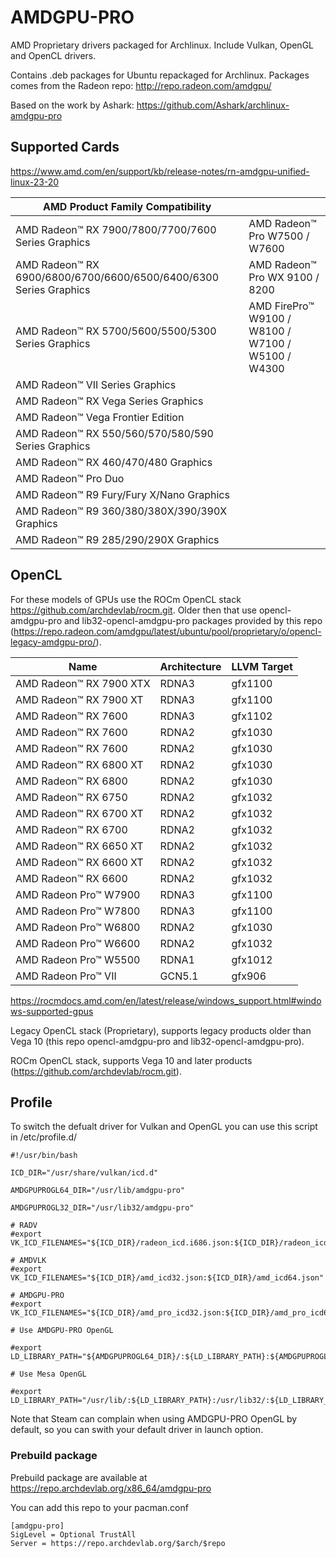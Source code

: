 # AMDGPU-PRO

AMD Proprietary drivers packaged for Archlinux. Include Vulkan, OpenGL and OpenCL drivers.

Contains .deb packages for Ubuntu repackaged for Archlinux. Packages comes from the Radeon repo: http://repo.radeon.com/amdgpu/ 

Based on the work by Ashark: https://github.com/Ashark/archlinux-amdgpu-pro

## Supported Cards

https://www.amd.com/en/support/kb/release-notes/rn-amdgpu-unified-linux-23-20

AMD Product Family Compatibility                                      |                                                          |                                                    
-----                                                                 |         -----                                            |
AMD Radeon™ RX 7900/7800/7700/7600 Series Graphics                    |  AMD Radeon™ Pro W7500 / W7600                           |
AMD Radeon™ RX 6900/6800/6700/6600/6500/6400/6300 Series Graphics     |  AMD Radeon™ Pro WX 9100 / 8200                          |
AMD Radeon™ RX 5700/5600/5500/5300 Series Graphics                    |  AMD FirePro™ W9100 / W8100 / W7100 / W5100 / W4300      |
AMD Radeon™ VII Series Graphics​                                       |                                                          |
AMD Radeon™ RX Vega Series Graphics                                   |                                                          |
AMD Radeon™ Vega Frontier Edition                                     |                                                          |
AMD Radeon™ RX 550/560/570/580/590 Series Graphics                    |                                                          |
AMD Radeon™ RX 460/470/480 Graphics                                   |                                                          |
AMD Radeon™ Pro Duo                                                   |                                                          |
AMD Radeon™ R9 Fury/Fury X/Nano Graphics                              |                                                          |
AMD Radeon™ R9 360/380/380X/390/390X Graphics​                         |                                                          |
AMD Radeon™ R9 285/290/290X Graphics                                  |                                                          |

## OpenCL

For these models of GPUs use the ROCm OpenCL stack https://github.com/archdevlab/rocm.git. Older then that use opencl-amdgpu-pro and lib32-opencl-amdgpu-pro packages provided by this repo (https://repo.radeon.com/amdgpu/latest/ubuntu/pool/proprietary/o/opencl-legacy-amdgpu-pro/).

Name                        |     Architecture    |    LLVM Target
------                      |       ------        |     ------
AMD Radeon™ RX 7900 XTX     |      RDNA3          |    gfx1100
AMD Radeon™ RX 7900 XT      |      RDNA3          |    gfx1100
AMD Radeon™ RX 7600         |      RDNA3          |    gfx1102
AMD Radeon™ RX 7600         |      RDNA2          |    gfx1030
AMD Radeon™ RX 7600         |      RDNA2          |    gfx1030
AMD Radeon™ RX 6800 XT      |      RDNA2          |    gfx1030
AMD Radeon™ RX 6800         |      RDNA2          |    gfx1030
AMD Radeon™ RX 6750         |      RDNA2          |    gfx1032
AMD Radeon™ RX 6700 XT      |      RDNA2          |    gfx1032
AMD Radeon™ RX 6700         |      RDNA2          |    gfx1032
AMD Radeon™ RX 6650 XT      |      RDNA2          |    gfx1032
AMD Radeon™ RX 6600 XT      |      RDNA2          |    gfx1032
AMD Radeon™ RX 6600         |      RDNA2          |    gfx1032
AMD Radeon Pro™ W7900       |      RDNA3          |    gfx1100
AMD Radeon Pro™ W7800       |      RDNA3          |    gfx1100
AMD Radeon Pro™ W6800       |      RDNA2          |    gfx1030
AMD Radeon Pro™ W6600       |      RDNA2          |    gfx1032
AMD Radeon Pro™ W5500       |      RDNA1          |    gfx1012
AMD Radeon Pro™ VII         |      GCN5.1         |    gfx906

https://rocmdocs.amd.com/en/latest/release/windows_support.html#windows-supported-gpus

Legacy OpenCL stack (Proprietary), supports legacy products older than Vega 10 (this repo opencl-amdgpu-pro and lib32-opencl-amdgpu-pro).

ROCm OpenCL stack, supports Vega 10 and later products (https://github.com/archdevlab/rocm.git).

## Profile

To switch the defualt driver for Vulkan and OpenGL you can use this script in /etc/profile.d/

    #!/usr/bin/bash

    ICD_DIR="/usr/share/vulkan/icd.d"

    AMDGPUPROGL64_DIR="/usr/lib/amdgpu-pro"

    AMDGPUPROGL32_DIR="/usr/lib32/amdgpu-pro"

    # RADV
    #export VK_ICD_FILENAMES="${ICD_DIR}/radeon_icd.i686.json:${ICD_DIR}/radeon_icd.x86_64.json"

    # AMDVLK
    #export VK_ICD_FILENAMES="${ICD_DIR}/amd_icd32.json:${ICD_DIR}/amd_icd64.json"

    # AMDGPU-PRO
    #export VK_ICD_FILENAMES="${ICD_DIR}/amd_pro_icd32.json:${ICD_DIR}/amd_pro_icd64.json"

    # Use AMDGPU-PRO OpenGL

    #export LD_LIBRARY_PATH="${AMDGPUPROGL64_DIR}/:${LD_LIBRARY_PATH}:${AMDGPUPROGL32_DIR}/:${LD_LIBRARY_PATH}"

    # Use Mesa OpenGL

    #export LD_LIBRARY_PATH="/usr/lib/:${LD_LIBRARY_PATH}:/usr/lib32/:${LD_LIBRARY_PATH}"

Note that Steam can complain when using AMDGPU-PRO OpenGL by default, so you can swith your default driver in launch option.

### Prebuild package

Prebuild package are available at https://repo.archdevlab.org/x86_64/amdgpu-pro

You can add this repo to your pacman.conf

    [amdgpu-pro]
    SigLevel = Optional TrustAll
    Server = https://repo.archdevlab.org/$arch/$repo
